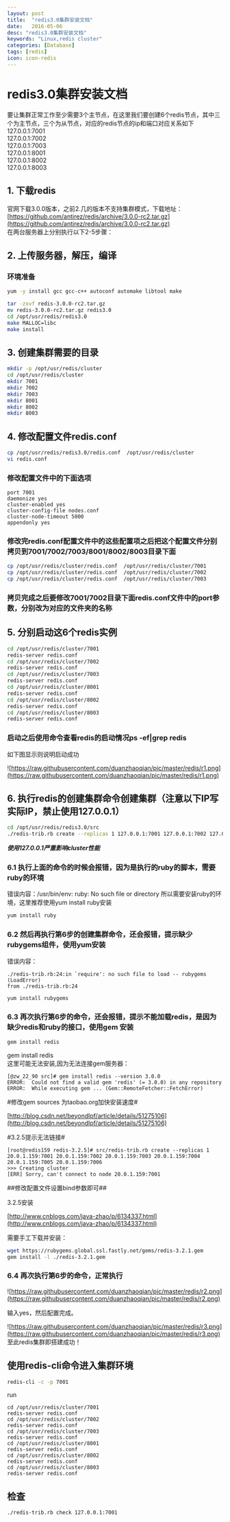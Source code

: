 ```yaml
---
layout: post
title:  "redis3.0集群安装文档"
date:   2016-05-06
desc: "redis3.0集群安装文档"
keywords: "Linux,redis cluster"
categories: [Database]
tags: [redis]
icon: icon-redis
---
```


# redis3.0集群安装文档

<!--
create time: 2016-05-06 18:15:43
Author: <段朝骞>

This file is created by Marboo<http://marboo.io> template file $MARBOO_HOME/.media/starts/default.md
本文件由 Marboo<http://marboo.io> 模板文件 $MARBOO_HOME/.media/starts/default.md 创建
-->

要让集群正常工作至少需要3个主节点，在这里我们要创建6个redis节点，其中三个为主节点，三个为从节点，对应的redis节点的ip和端口对应关系如下	
127.0.0.1:7001	
127.0.0.1:7002	
127.0.0.1:7003	
127.0.0.1:8001	
127.0.0.1:8002	
127.0.0.1:8003	


## 1. 下载redis

官网下载3.0.0版本，之前2.几的版本不支持集群模式，下载地址：[https://github.com/antirez/redis/archive/3.0.0-rc2.tar.gz](https://github.com/antirez/redis/archive/3.0.0-rc2.tar.gz)		
在两台服务器上分别执行以下2-5步骤：

## 2. 上传服务器，解压，编译

### 环境准备

```bash
yum -y install gcc gcc-c++ autoconf automake libtool make
```

```bash
tar -zxvf redis-3.0.0-rc2.tar.gz 
mv redis-3.0.0-rc2.tar.gz redis3.0
cd /opt/usr/redis/redis3.0
make MALLOC=libc
make install
```

## 3. 创建集群需要的目录

```bash
mkdir -p /opt/usr/redis/cluster
cd /opt/usr/redis/cluster
mkdir 7001
mkdir 7002
mkdir 7003
mkdir 8001
mkdir 8002
mkdir 8003
```

## 4. 修改配置文件redis.conf

```bash
cp /opt/usr/redis/redis3.0/redis.conf  /opt/usr/redis/cluster
vi redis.conf
```

### 修改配置文件中的下面选项

```
port 7001
daemonize yes
cluster-enabled yes
cluster-config-file nodes.conf
cluster-node-timeout 5000
appendonly yes
```

### 修改完redis.conf配置文件中的这些配置项之后把这个配置文件分别拷贝到7001/7002/7003/8001/8002/8003目录下面

```bash
cp /opt/usr/redis/cluster/redis.conf  /opt/usr/redis/cluster/7001
cp /opt/usr/redis/cluster/redis.conf  /opt/usr/redis/cluster/7002
cp /opt/usr/redis/cluster/redis.conf  /opt/usr/redis/cluster/7003
```

### 拷贝完成之后要修改7001/7002目录下面redis.conf文件中的port参数，分别改为对应的文件夹的名称
## 5. 分别启动这6个redis实例

```bash
cd /opt/usr/redis/cluster/7001
redis-server redis.conf
cd /opt/usr/redis/cluster/7002
redis-server redis.conf
cd /opt/usr/redis/cluster/7003
redis-server redis.conf
cd /opt/usr/redis/cluster/8001
redis-server redis.conf
cd /opt/usr/redis/cluster/8002
redis-server redis.conf
cd /opt/usr/redis/cluster/8003
redis-server redis.conf
```

### 启动之后使用命令查看redis的启动情况ps -ef|grep redis
如下图显示则说明启动成功

![https://raw.githubusercontent.com/duanzhaoqian/pic/master/redis/r1.png](https://raw.githubusercontent.com/duanzhaoqian/pic/master/redis/r1.png)

## 6. 执行redis的创建集群命令创建集群（注意以下IP写实际IP，禁止使用127.0.0.1）

```bash
cd /opt/usr/redis/redis3.0/src
./redis-trib.rb create --replicas 1 127.0.0.1:7001 127.0.0.1:7002 127.0.0.1:7003 127.0.0.1:8001 127.0.0.1:8002 127.0.0.1:8003
```

***使用127.0.0.1严重影响cluster性能***

### 6.1 执行上面的命令的时候会报错，因为是执行的ruby的脚本，需要ruby的环境
错误内容：/usr/bin/env: ruby: No such file or directory
所以需要安装ruby的环境，这里推荐使用yum install ruby安装

```bash
yum install ruby
```

### 6.2 然后再执行第6步的创建集群命令，还会报错，提示缺少rubygems组件，使用yum安装
错误内容：

```
./redis-trib.rb:24:in `require': no such file to load -- rubygems (LoadError)
from ./redis-trib.rb:24
```

```bash
yum install rubygems
```

### 6.3 再次执行第6步的命令，还会报错，提示不能加载redis，是因为缺少redis和ruby的接口，使用gem 安装

```bash
gem install redis
```

gem install redis	
这里可能无法安装,因为无法连接gem服务器：	

```
[@zw_22_90 src]# gem install redis --version 3.0.0  
ERROR:  Could not find a valid gem 'redis' (= 3.0.0) in any repository
ERROR:  While executing gem ... (Gem::RemoteFetcher::FetchError)
```

#修改gem sources 为taobao.org加快安装速度#

[http://blog.csdn.net/beyondlpf/article/details/51275106](http://blog.csdn.net/beyondlpf/article/details/51275106)

#3.2.5提示无法链接#

```
[root@redis159 redis-3.2.5]# src/redis-trib.rb create --replicas 1 20.0.1.159:7001 20.0.1.159:7002 20.0.1.159:7003 20.0.1.159:7004 20.0.1.159:7005 20.0.1.159:7006
>>> Creating cluster
[ERR] Sorry, can't connect to node 20.0.1.159:7001
```

##修改配置文件设置bind参数即可##

3.2.5安装

[http://www.cnblogs.com/java-zhao/p/6134337.html](http://www.cnblogs.com/java-zhao/p/6134337.html)

需要手工下载并安装：

```bash
wget https://rubygems.global.ssl.fastly.net/gems/redis-3.2.1.gem
gem install -l ./redis-3.2.1.gem
```

### 6.4 再次执行第6步的命令，正常执行
![https://raw.githubusercontent.com/duanzhaoqian/pic/master/redis/r2.png](https://raw.githubusercontent.com/duanzhaoqian/pic/master/redis/r2.png)
 
输入yes，然后配置完成。
 
![https://raw.githubusercontent.com/duanzhaoqian/pic/master/redis/r3.png](https://raw.githubusercontent.com/duanzhaoqian/pic/master/redis/r3.png)
至此redis集群即搭建成功！

## 使用redis-cli命令进入集群环境

```bash
redis-cli -c -p 7001
```


run

```
cd /opt/usr/redis/cluster/7001
redis-server redis.conf
cd /opt/usr/redis/cluster/7002
redis-server redis.conf
cd /opt/usr/redis/cluster/7003
redis-server redis.conf
cd /opt/usr/redis/cluster/8001
redis-server redis.conf
cd /opt/usr/redis/cluster/8002
redis-server redis.conf
cd /opt/usr/redis/cluster/8003
redis-server redis.conf

```

## 检查

```
./redis-trib.rb check 127.0.0.1:7001
```